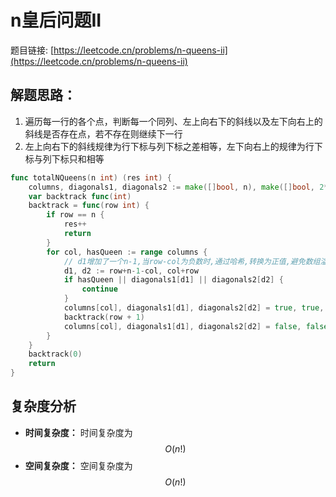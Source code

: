 # n皇后问题II

题目链接: [https://leetcode.cn/problems/n-queens-ii](https://leetcode.cn/problems/n-queens-ii)

## 解题思路：

1. 遍历每一行的各个点，判断每一个同列、左上向右下的斜线以及左下向右上的斜线是否存在点，若不存在则继续下一行
2. 左上向右下的斜线规律为行下标与列下标之差相等，左下向右上的规律为行下标与列下标只和相等

```go
func totalNQueens(n int) (res int) {
	columns, diagonals1, diagonals2 := make([]bool, n), make([]bool, 2*n-1), make([]bool, 2*n-1)
	var backtrack func(int)
	backtrack = func(row int) {
		if row == n {
			res++
			return
		}
		for col, hasQueen := range columns {
			// d1增加了一个n-1,当row-col为负数时,通过哈希,转换为正值,避免数组溢出
			d1, d2 := row+n-1-col, col+row
			if hasQueen || diagonals1[d1] || diagonals2[d2] {
				continue
			}
			columns[col], diagonals1[d1], diagonals2[d2] = true, true, true
			backtrack(row + 1)
			columns[col], diagonals1[d1], diagonals2[d2] = false, false, false
		}
	}
	backtrack(0)
	return
}

```

## 复杂度分析

- **时间复杂度：** 时间复杂度为$$O(n!)$$
- **空间复杂度：** 空间复杂度为$$O(n!)$$
